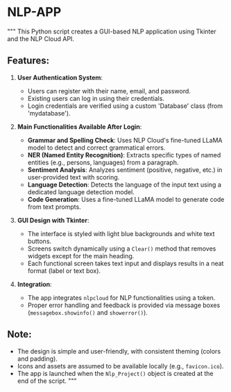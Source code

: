 # NLP-APP
"""
This Python script creates a GUI-based NLP application using Tkinter and the NLP Cloud API.

Features:
---------
1. **User Authentication System**:
   - Users can register with their name, email, and password.
   - Existing users can log in using their credentials.
   - Login credentials are verified using a custom 'Database' class (from 'mydatabase').

2. **Main Functionalities Available After Login**:
   - **Grammar and Spelling Check**: Uses NLP Cloud's fine-tuned LLaMA model to detect and correct grammatical errors.
   - **NER (Named Entity Recognition)**: Extracts specific types of named entities (e.g., persons, languages) from a paragraph.
   - **Sentiment Analysis**: Analyzes sentiment (positive, negative, etc.) in user-provided text with scoring.
   - **Language Detection**: Detects the language of the input text using a dedicated language detection model.
   - **Code Generation**: Uses a fine-tuned LLaMA model to generate code from text prompts.

3. **GUI Design with Tkinter**:
   - The interface is styled with light blue backgrounds and white text buttons.
   - Screens switch dynamically using a `Clear()` method that removes widgets except for the main heading.
   - Each functional screen takes text input and displays results in a neat format (label or text box).

4. **Integration**:
   - The app integrates `nlpcloud` for NLP functionalities using a token.
   - Proper error handling and feedback is provided via message boxes (`messagebox.showinfo()` and `showerror()`).

Note:
-----
- The design is simple and user-friendly, with consistent theming (colors and padding).
- Icons and assets are assumed to be available locally (e.g., `favicon.ico`).
- The app is launched when the `Nlp_Project()` object is created at the end of the script.
"""
